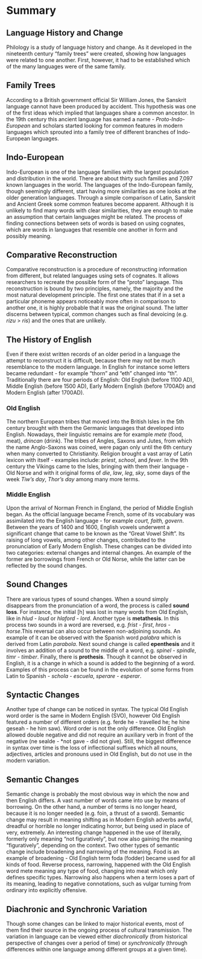 # Summary
## Language History and Change
Philology is a study of language history and change. As it developed in the nineteenth century “family trees” were created, showing how languages were related to one another. First, however, it had to be established which of the many languages were of the same family.
## Family Trees
According to a British government official Sir William Jones, the Sanskrit language cannot have been produced by accident. This hypothesis was one of the first ideas which implied that languages share a common ancestor. In the 19th century this ancient language has earned a name - *Proto-Indo-European* and scholars started looking for common features in modern languages which sprouted into a family tree of different branches of Indo-European languages.
## Indo-European
Indo-European is one of the language families with the largest population and distribution in the world. There are about thirty such families and 7,097 known languages in the world. The languages of the Indo-European family, though seemingly different, start having more similarities as one looks at the older generation languages. Through a simple comparison of Latin, Sanskrit and Ancient Greek some common features become apparent. Although it is unlikely to find many words with clear similarities, they are enough to make an assumption that certain languages might be related.
The process of finding connections between sets of words is based on using cognates, which are words in languages that resemble one another in form and possibly meaning.
## Comparative Reconstruction
Comparative reconstruction is a procedure of reconstructing information from different, but related languages using sets of cognates. It allows researchers to recreate the possible form of the  “proto” language. This reconstruction is bound by two principles, namely, the majority and the most natural development principle. The first one states that if in a set a particular phoneme appears noticeably more often in comparison to another one, it is highly probable that it was the original sound. The latter discerns between typical, common changes such as final devoicing (e.g. *rizu* > *ris*) and the ones that are unlikely. 
## The History of English
Even if there exist written records of an older period in a language the attempt to reconstruct it is difficult, because there may not be much resemblance to the modern language. In English for instance some letters became redundant - for example “thorn” and “eth” changed into “th”. Traditionally there are four periods of English: Old English (before 1100 AD), Middle English (before 1500 AD), Early Modern English (before 1700AD) and Modern English (after 1700AD).
### Old English
The northern European tribes that moved into the British Isles in the 5th century brought with them the Germanic languages that developed into English. Nowadays, their linguistic remains are for example *mete* (food, meat), *drincan* (drink). The tribes of Angles, Saxons and Jutes, from which the name Anglo-Saxons was coined, were pagan only until the 6th century when many converted to Christianity. Religion brought a vast array of Latin lexicon with itself - examples include: *priest*, *school*, and *fever*. In the 9th century the Vikings came to the Isles, bringing with them their language - Old Norse and with it original forms of *die*, *law*, *leg*, *sky*, some days of the week *Tiw’s day*, *Thor’s day* among many more terms.
### Middle English
Upon the arrival of Norman French in England, the period of Middle English began. As the official language became French, some of its vocabulary was assimilated into the English language - for example *court, faith, govern*. Between the years of 1400 and 1600, English vowels underwent a significant change that came to be known as the “Great Vowel Shift”. Its raising of long vowels, among other changes, contributed to the pronunciation of Early Modern English.
These changes can be divided into two categories: external changes and internal changes. An example of the former are borrowings from French or Old Norse, while the latter can be reflected by the sound changes.
## Sound Changes
There are various types of sound changes. When a sound simply disappears from the pronunciation of a word, the process is called **sound loss**. For instance, the initial [h] was lost in many words from Old English, like in  *hlud - loud* or *hlaford - lord*. Another type is **metathesis**. In this process two sounds in a word are reversed, e.g. *frist - first*, *hros - horse*.This reversal can also occur between non-adjoining sounds. An example of it can be observed with the Spanish word *palabra* which is derived from Latin *parabola*. 
Next sound change is called **epenthesis** and it involves an addition of a sound to the middle of a word, e.g. *spinel - spindle*, *timr - timber*. Finally, there is **prothesis**. Though it cannot be observed in English, it is a change in which a sound is added to the beginning of a word. Examples of this process can be found in the evolution of some forms from Latin to Spanish - *schola - escuela*, *sperare - esperar*.
## Syntactic Changes
Another type of change can be noticed in syntax. The typical Old English word order is the same in Modern English (SVO), however Old English featured a number of different orders (e.g. ferde he - travelled he; he hine geseah - he him saw). Word order is not the only difference. Old English allowed double negative and did not require an auxiliary verb in front of the negative (ne sealde - *not gave - did not give). Still, the biggest difference in syntax over time is the loss of inflectional suffixes which all nouns, adjectives, articles and pronouns used in Old English, but do not use in the modern variation.
## Semantic Changes
Semantic change is probably the most obvious way in which the now and then English differs. A vast number of words came into use by means of borrowing. On the other hand, a number of terms is no longer heard, because it is no longer needed (e.g. foin, a thrust of a sword). Semantic change may result in meaning shifting as in Modern English adverbs awful, dreadful or horrible no longer indicating horror, but being used in place of very, extremely. An interesting change happened in the use of literally, formerly only meaning “not figuratively”, but now also gaining the meaning “figuratively”, depending on the context.
Two other types of semantic change include broadening and narrowing of the meaning. Food is an example of broadening - Old English term foda (fodder) became used for all kinds of food. Reverse process, narrowing, happened with the Old English word mete meaning any type of food, changing into meat which only defines specific types. Narrowing also happens when a term loses a part of its meaning, leading to negative connotations, such as vulgar turning from ordinary into explicitly offensive. 
## Diachronic and Synchronic Variation
Though some changes can be linked to major historical events, most of them find their source in the ongoing process of cultural transmission.
The variation in language can be viewed either *diachronically* (from historical perspective of changes over a period of time) or *synchronically* (through differences within one language among different groups at a given time).